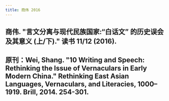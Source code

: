 ```yaml
---
title: 商伟 2016
---
```


## 商伟. "言文分离与现代民族国家:“白话文” 的历史误会及其意义 (上/下)." 读书 11/12 (2016).
## 原刊：Wei, Shang. "10 Writing and Speech: Rethinking the Issue of Vernaculars in Early Modern China." Rethinking East Asian Languages, Vernaculars, and Literacies, 1000–1919. Brill, 2014. 254-301.
##
